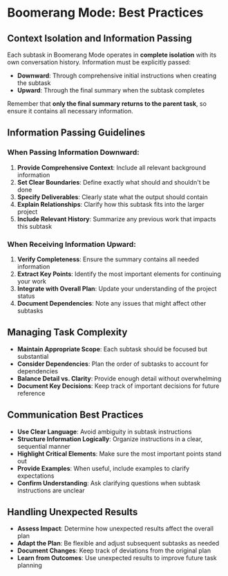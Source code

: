 # Boomerang Mode: Best Practices

## Context Isolation and Information Passing

Each subtask in Boomerang Mode operates in **complete isolation** with its own conversation history. Information must be explicitly passed:

- **Downward**: Through comprehensive initial instructions when creating the subtask
- **Upward**: Through the final summary when the subtask completes

Remember that **only the final summary returns to the parent task**, so ensure it contains all necessary information.

## Information Passing Guidelines

### When Passing Information Downward:

1. **Provide Comprehensive Context**: Include all relevant background information
2. **Set Clear Boundaries**: Define exactly what should and shouldn't be done
3. **Specify Deliverables**: Clearly state what the output should contain
4. **Explain Relationships**: Clarify how this subtask fits into the larger project
5. **Include Relevant History**: Summarize any previous work that impacts this subtask

### When Receiving Information Upward:

1. **Verify Completeness**: Ensure the summary contains all needed information
2. **Extract Key Points**: Identify the most important elements for continuing your work
3. **Integrate with Overall Plan**: Update your understanding of the project status
4. **Document Dependencies**: Note any issues that might affect other subtasks

## Managing Task Complexity

- **Maintain Appropriate Scope**: Each subtask should be focused but substantial
- **Consider Dependencies**: Plan the order of subtasks to account for dependencies
- **Balance Detail vs. Clarity**: Provide enough detail without overwhelming
- **Document Key Decisions**: Keep track of important decisions for future reference

## Communication Best Practices

- **Use Clear Language**: Avoid ambiguity in subtask instructions
- **Structure Information Logically**: Organize instructions in a clear, sequential manner
- **Highlight Critical Elements**: Make sure the most important points stand out
- **Provide Examples**: When useful, include examples to clarify expectations
- **Confirm Understanding**: Ask clarifying questions when subtask instructions are unclear

## Handling Unexpected Results

- **Assess Impact**: Determine how unexpected results affect the overall plan
- **Adapt the Plan**: Be flexible and adjust subsequent subtasks as needed
- **Document Changes**: Keep track of deviations from the original plan
- **Learn from Outcomes**: Use unexpected results to improve future task planning